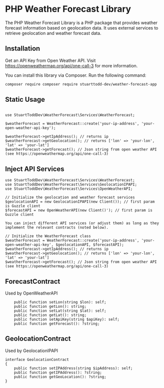 # PHP Weather Forecast Library

The PHP Weather Forecast Library is a PHP package that provides weather forecast information based on geolocation data. It uses external services to retrieve geolocation and weather forecast data.

## Installation

Get an API Key from Open Weather API. Visit https://openweathermap.org/api/one-call-3 for more information.

You can install this library via Composer. Run the following command:

```bash
composer require composer require stuarttodd-dev/weather-forecast-app
```
## Static Usage

```

use StuartToddDev\WeatherForecast\Services\WeatherForecast;

$weatherForecast = WeatherForecast::create('your-ip-address', 'your-open-weather-api-key');

$weatherForecast->getIpAddress(); // returns ip
$weatherForecast->getGeolocation(); // returns ['lon' => 'your-lon', 'lat' => 'your-lat']
$weatherForecast->getForecast(); // Json string from open weather API (see https://openweathermap.org/api/one-call-3)
```

## Inject API Services

```
use StuartToddDev\WeatherForecast\Services\WeatherForecast;
use StuartToddDev\WeatherForecast\Services\GeolocationIPAPI;
use StuartToddDev\WeatherForecast\Services\OpenWeatherAPI;

// Initialize the geolocation and weather forecast services
$geolocationAPI = new GeolocationIPAPI(new Client()); // first param is Guzzle client
$forecastAPI = new OpenWeatherAPI(new Client()'); // first param is Guzzle client

You can inject different API services (or adjust them) as long as they implement the relevant contracts (noted below).

// Initialize the WeatherForecast class
$weatherForecast = WeatherForecast::create('your-ip-address', 'your-open-weather-api-key', $geolocationAPI, $forecastAPI);
$weatherForecast->getIpAddress(); // returns ip
$weatherForecast->getGeolocation(); // returns ['lon' => 'your-lon', 'lat' => 'your-lat']
$weatherForecast->getForecast(); // Json string from open weather API (see https://openweathermap.org/api/one-call-3)
```

## ForecastContract
Used by OpenWeatherAPI
```
    public function setLon(string $lon): self;
    public function getLon(): string;
    public function setLat(string $lat): self;
    public function getLat(): string;
    public function setApiKey(string $apiKey): self;
    public function getForecast(): ?string;
```

## GeolocationContract
Used by GeolocationIPAPI
```
interface GeolocationContract
{
    public function setIPAddress(string $ipAddress): self;
    public function getIPAddress(): ?string;
    public function getGeoLocation(): ?string;
}
```

